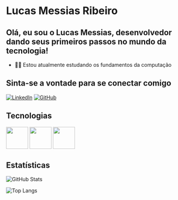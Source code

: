 # Lucas Messias Ribeiro

## Olá, eu sou o Lucas Messias, desenvolvedor dando seus primeiros passos no mundo da tecnologia!

- 👨‍💻 Estou atualmente estudando os fundamentos da computação

## Sinta-se a vontade para se conectar comigo

[![LinkedIn](https://img.shields.io/badge/LinkedIn-0077B5?style=for-the-badge&logo=linkedin&logoColor=white)](https://www.linkedin.com/in/lucasmri/)
[![GitHub](https://img.shields.io/badge/GitHub-100000?style=for-the-badge&logo=github&logoColor=white)](https://github.com/lucasmri)

## Tecnologias

<div>
  <img src="https://cdn.jsdelivr.net/gh/devicons/devicon/icons/html5/html5-original.svg" width="60"/>
  <img src="https://cdn.jsdelivr.net/gh/devicons/devicon/icons/css3/css3-original.svg" width="60"/>
  <img src="https://cdn.jsdelivr.net/gh/devicons/devicon/icons/javascript/javascript-original.svg" width="60"/>
</div>

## Estatísticas

![GitHub Stats](https://github-readme-stats.vercel.app/api?username=lucasmri&theme=transparent&bg_color=000&border_color=E94D5F&show_icons=true&icon_color=E94D5F&title_color=E94D5F&text_color=FFF)

![Top Langs](https://github-readme-stats-git-masterrstaa-rickstaa.vercel.app/api/top-langs/?username=lucasmri&layout=compact&bg_color=000&border_color=E94D5F&title_color=E94D5F&text_color=FFF)
